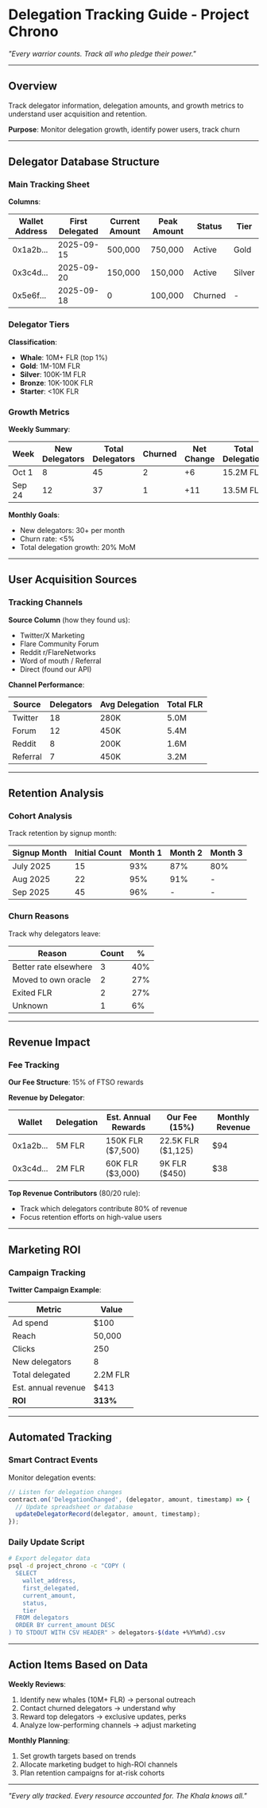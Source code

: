 # Delegation Tracking Guide - Project Chrono

*"Every warrior counts. Track all who pledge their power."*

---

## Overview

Track delegator information, delegation amounts, and growth metrics to understand user acquisition and retention.

**Purpose**: Monitor delegation growth, identify power users, track churn

---

## Delegator Database Structure

### Main Tracking Sheet

**Columns**:

| Wallet Address | First Delegated | Current Amount | Peak Amount | Status | Tier |
|---------------|-----------------|----------------|-------------|--------|------|
| 0x1a2b... | 2025-09-15 | 500,000 | 750,000 | Active | Gold |
| 0x3c4d... | 2025-09-20 | 150,000 | 150,000 | Active | Silver |
| 0x5e6f... | 2025-09-18 | 0 | 100,000 | Churned | - |

### Delegator Tiers

**Classification**:

- **Whale**: 10M+ FLR (top 1%)
- **Gold**: 1M-10M FLR
- **Silver**: 100K-1M FLR
- **Bronze**: 10K-100K FLR
- **Starter**: <10K FLR

### Growth Metrics

**Weekly Summary**:

| Week | New Delegators | Total Delegators | Churned | Net Change | Total Delegation |
|------|---------------|------------------|---------|------------|------------------|
| Oct 1 | 8 | 45 | 2 | +6 | 15.2M FLR |
| Sep 24 | 12 | 37 | 1 | +11 | 13.5M FLR |

**Monthly Goals**:

- New delegators: 30+ per month
- Churn rate: <5%
- Total delegation growth: 20% MoM

---

## User Acquisition Sources

### Tracking Channels

**Source Column** (how they found us):

- Twitter/X Marketing
- Flare Community Forum
- Reddit r/FlareNetworks
- Word of mouth / Referral
- Direct (found our API)

**Channel Performance**:

| Source | Delegators | Avg Delegation | Total FLR |
|--------|-----------|---------------|-----------|
| Twitter | 18 | 280K | 5.0M |
| Forum | 12 | 450K | 5.4M |
| Reddit | 8 | 200K | 1.6M |
| Referral | 7 | 450K | 3.2M |

---

## Retention Analysis

### Cohort Analysis

Track retention by signup month:

| Signup Month | Initial Count | Month 1 | Month 2 | Month 3 |
|-------------|--------------|---------|---------|---------|
| July 2025 | 15 | 93% | 87% | 80% |
| Aug 2025 | 22 | 95% | 91% | - |
| Sep 2025 | 45 | 96% | - | - |

### Churn Reasons

Track why delegators leave:

| Reason | Count | % |
|--------|-------|---|
| Better rate elsewhere | 3 | 40% |
| Moved to own oracle | 2 | 27% |
| Exited FLR | 2 | 27% |
| Unknown | 1 | 6% |

---

## Revenue Impact

### Fee Tracking

**Our Fee Structure**: 15% of FTSO rewards

**Revenue by Delegator**:

| Wallet | Delegation | Est. Annual Rewards | Our Fee (15%) | Monthly Revenue |
|--------|-----------|--------------------|--------------|-----------------|
| 0x1a2b... | 5M FLR | 150K FLR ($7,500) | 22.5K FLR ($1,125) | $94 |
| 0x3c4d... | 2M FLR | 60K FLR ($3,000) | 9K FLR ($450) | $38 |

**Top Revenue Contributors** (80/20 rule):

- Track which delegators contribute 80% of revenue
- Focus retention efforts on high-value users

---

## Marketing ROI

### Campaign Tracking

**Twitter Campaign Example**:

| Metric | Value |
|--------|-------|
| Ad spend | $100 |
| Reach | 50,000 |
| Clicks | 250 |
| New delegators | 8 |
| Total delegated | 2.2M FLR |
| Est. annual revenue | $413 |
| **ROI** | **313%** |

---

## Automated Tracking

### Smart Contract Events

Monitor delegation events:

```javascript
// Listen for delegation changes
contract.on('DelegationChanged', (delegator, amount, timestamp) => {
  // Update spreadsheet or database
  updateDelegatorRecord(delegator, amount, timestamp);
});
```

### Daily Update Script

```bash
# Export delegator data
psql -d project_chrono -c "COPY (
  SELECT 
    wallet_address,
    first_delegated,
    current_amount,
    status,
    tier
  FROM delegators
  ORDER BY current_amount DESC
) TO STDOUT WITH CSV HEADER" > delegators-$(date +%Y%m%d).csv
```

---

## Action Items Based on Data

**Weekly Reviews**:

1. Identify new whales (10M+ FLR) → personal outreach
2. Contact churned delegators → understand why
3. Reward top delegators → exclusive updates, perks
4. Analyze low-performing channels → adjust marketing

**Monthly Planning**:

1. Set growth targets based on trends
2. Allocate marketing budget to high-ROI channels
3. Plan retention campaigns for at-risk cohorts

---

*"Every ally tracked. Every resource accounted for. The Khala knows all."*
